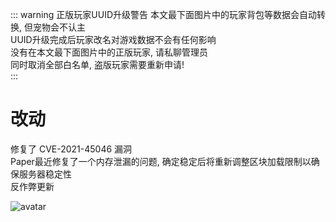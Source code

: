::: warning 正版玩家UUID升级警告
本文最下面图片中的玩家背包等数据会自动转换, 但宠物会不认主  
UUID升级完成后玩家改名对游戏数据不会有任何影响  
没有在本文最下面图片中的正版玩家, 请私聊管理员  
同时取消全部白名单, 盗版玩家需要重新申请!  
:::
# 改动
修复了 CVE-2021-45046 漏洞  
Paper最近修复了一个内存泄漏的问题, 确定稳定后将重新调整区块加载限制以确保服务器稳定性  
反作弊更新  
  
![avatar](https://s4.ax1x.com/2021/12/15/TpJvFJ.png)
